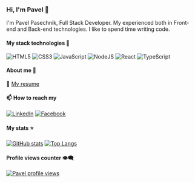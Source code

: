 ### Hi, I'm Pavel 👋

I'm Pavel Pasechnik, Full Stack Developer. My experienced both in Front-end and Back-end technologies. I like to spend time writing code.

#### My stack technologies 🚀

![HTML5](https://img.shields.io/badge/html5-%23E34F26.svg?style=for-the-badge&logo=html5&logoColor=white) ![CSS3](https://img.shields.io/badge/css3-%231572B6.svg?style=for-the-badge&logo=css3&logoColor=white) ![JavaScript](https://img.shields.io/badge/javascript-%23323330.svg?style=for-the-badge&logo=javascript&logoColor=%23F7DF1E) ![NodeJS](https://img.shields.io/badge/node.js-6DA55F?style=for-the-badge&logo=node.js&logoColor=white) ![React](https://img.shields.io/badge/react-%2320232a.svg?style=for-the-badge&logo=react&logoColor=%2361DAFB) ![TypeScript](https://img.shields.io/badge/typescript-%23007ACC.svg?style=for-the-badge&logo=typescript&logoColor=white)

#### About me 📁

📎 <a href="https://pavel-pasechnik.github.io/resume-project/" target="_blank">My resume</a>

#### 📫 How to reach my

<a href="https://www.linkedin.com/in/pasechnikpavel/" target="_blank"><img src="https://img.shields.io/badge/LinkedIn-%230077B5.svg?&style=flat-square&logo=linkedin&logoColor=white" alt="LinkedIn"></a>
<a href="https://www.facebook.com/PavelGood" target="_blank"><img src="https://img.shields.io/badge/Facebook-%231877F2.svg?&style=flat-square&logo=facebook&logoColor=white" alt="Facebook"></a>

#### My stats ⭐️

[![GitHub stats](https://github-readme-stats.vercel.app/api?username=pavel-pasechnik&show_icons=true&theme=transparent)](https://github.com/pavel-pasechnik/github-readme-stats) [![Top Langs](https://github-readme-stats.vercel.app/api/top-langs/?username=pavel-pasechnik&layout=compact&theme=transparent)](https://github.com/pavel-pasechnik/github-readme-stats)

#### Profile views counter 👁️‍🗨️

[![Pavel profile views](https://u8views.com/api/v1/github/profiles/12212448/views/day-week-month-total-count.svg)](https://u8views.com/github/pavel-pasechnik)
